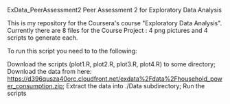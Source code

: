ExData_PeerAssessment2
Peer Assessment 2 for Exploratory Data Analysis

This is my repository for the Coursera's course "Exploratory Data Analysis". Currently there are 8 files for the Course Project : 4 png pictures and 4 scripts to generate each.

To run this script you need to to the following:

Download the scripts (plot1.R, plot2.R, plot3.R, plot4.R) to some directory;
Download the data from here: https://d396qusza40orc.cloudfront.net/exdata%2Fdata%2Fhousehold_power_consumption.zip;
Extract the data into ./Data subdirectory;
Run the scripts
